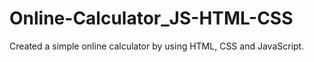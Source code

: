 # Online-Calculator_JS-HTML-CSS
Created a simple online calculator by using HTML, CSS and JavaScript.